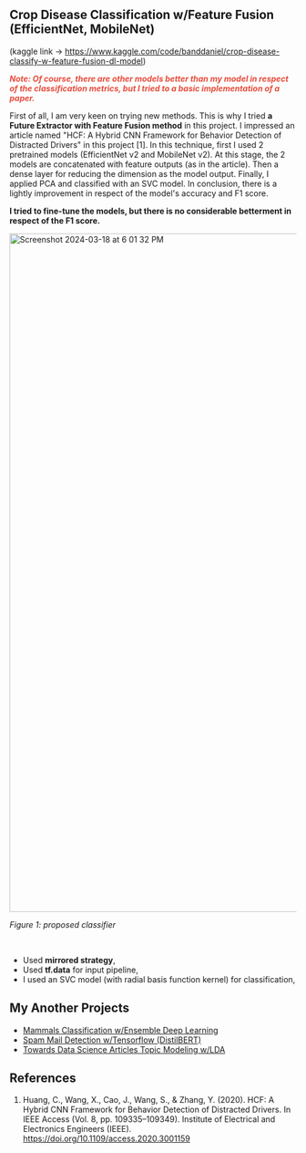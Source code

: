 ## Crop Disease Classification w/Feature Fusion (EfficientNet, MobileNet)

(kaggle link -> https://www.kaggle.com/code/banddaniel/crop-disease-classify-w-feature-fusion-dl-model)


<i><b><span style="color:#e74c3c;"> Note: Of course, there are other models better than my model in respect of the classification metrics, but I tried to a basic implementation of a paper. </span> </b></i>


First of all, I am very keen on trying new methods. This is why I tried <b>a Future Extractor with Feature Fusion method</b> in this project. I impressed an article named "HCF: A Hybrid CNN Framework for Behavior Detection of Distracted Drivers" in this project [1]. In this technique, first I used 2 pretrained models (EfficientNet v2 and MobileNet v2). At this stage, the 2 models are concatenated with feature outputs (as in the article). Then a dense layer for reducing the dimension as the model output. Finally, I applied PCA and classified with an SVC model. In conclusion, there is a lightly improvement in respect of the model's accuracy and F1 score. 

**I tried to fine-tune the models, but there is no considerable betterment in respect of the F1 score.**


<img width="1190" alt="Screenshot 2024-03-18 at 6 01 32 PM" src="https://github.com/john-fante/my-deep-learning-projects/assets/50263592/4fa63933-aebd-4ab3-9515-76fc21b27114">

<i>Figure 1: proposed classifier</i>


<br>

* Used <b>mirrored strategy</b>,
* Used <b>tf.data</b> for input pipeline,
* I used an SVC model (with radial basis function kernel) for classification,


## My Another Projects
* [Mammals Classification w/Ensemble Deep Learning](https://www.kaggle.com/code/banddaniel/mammals-classification-w-ensemble-deep-learning)
* [Spam Mail Detection w/Tensorflow (DistilBERT)](https://www.kaggle.com/code/banddaniel/spam-mail-detection-w-tensorflow-distilbert)
* [Towards Data Science Articles Topic Modeling w/LDA](https://www.kaggle.com/code/banddaniel/towards-data-science-articles-topic-modeling-w-lda)


## References
1. Huang, C., Wang, X., Cao, J., Wang, S., & Zhang, Y. (2020). HCF: A Hybrid CNN Framework for Behavior Detection of Distracted Drivers. In IEEE Access (Vol. 8, pp. 109335–109349). Institute of Electrical and Electronics Engineers (IEEE). https://doi.org/10.1109/access.2020.3001159
